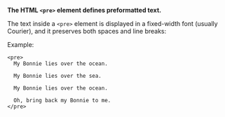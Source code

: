 **The HTML `<pre>` element defines preformatted text.**

The text inside a `<pre>` element is displayed in a fixed-width font (usually Courier), and it preserves both spaces and line breaks:

Example:

```
<pre>
  My Bonnie lies over the ocean.

  My Bonnie lies over the sea.

  My Bonnie lies over the ocean.

  Oh, bring back my Bonnie to me.
</pre>
```
